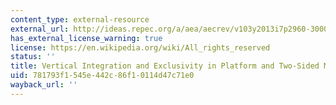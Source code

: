 ```yaml
---
content_type: external-resource
external_url: http://ideas.repec.org/a/aea/aecrev/v103y2013i7p2960-3000.html
has_external_license_warning: true
license: https://en.wikipedia.org/wiki/All_rights_reserved
status: ''
title: Vertical Integration and Exclusivity in Platform and Two-Sided Markets
uid: 781793f1-545e-442c-86f1-0114d47c71e0
wayback_url: ''
---
```

